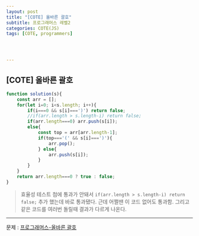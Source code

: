 ```yaml
---
layout: post
title: "[COTE] 올바른 괄호"
subtitle: 프로그래머스 레벨2
categories: COTE(JS)
tags: [COTE, programmers]




---
```


## [COTE] 올바른 괄호

```javascript
function solution(s){
    const arr = [];
    for(let i=0; i<s.length; i++){
        if(i===0 && s[i]===')') return false;
        //if(arr.length > s.length-i) return false;
        if(arr.length===0) arr.push(s[i]);
        else{
            const top = arr[arr.length-1];
            if(top==='(' && s[i]===')'){
                arr.pop();
            } else{
                arr.push(s[i]);
            }
        }
    }
    return arr.length===0 ? true : false;
}
```

> 효율성 테스트 첨에 통과가 안돼서 `if(arr.length > s.length-i) return false;` 추가 했는데 바로 통과됐다. 근데 어쩔땐 이 코드 없어도 통과함. 그리고 같은 코드를 여러번 돌릴때 결과가 다르게 나온다.

---

문제 : [프로그래머스-올바른 괄호](https://programmers.co.kr/learn/courses/30/lessons/12909?language=javascript)
